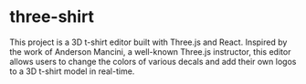 # three-shirt
This project is a 3D t-shirt editor built with Three.js and React. Inspired by the work of Anderson Mancini, a well-known Three.js instructor, this editor allows users to change the colors of various decals and add their own logos to a 3D t-shirt model in real-time. 
